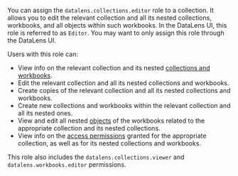 You can assign the `datalens.collections.editor` role to a collection. It allows you to edit the relevant collection and all its nested collections, workbooks, and all objects within such workbooks. In the DataLens UI, this role is referred to as `Editor`. You may want to only assign this role through the DataLens UI.

Users with this role can:
* View info on the relevant collection and its nested [collections and workbooks](../../../datalens/workbooks-collections/index.md).
* Edit the relevant collection and all its nested collections and workbooks.
* Create copies of the relevant collection and all its nested collections and workbooks.
* Create new collections and workbooks within the relevant collection and all its nested ones.
* View and edit all nested [objects](../../../datalens/concepts/index.md#component-interrelation) of the workbooks related to the appropriate collection and its nested collections.
* View info on the [access permissions](../../../iam/concepts/access-control/index.md) granted for the appropriate collection, as well as for its nested collections and workbooks.

This role also includes the `datalens.collections.viewer` and `datalens.workbooks.editor` permissions.
